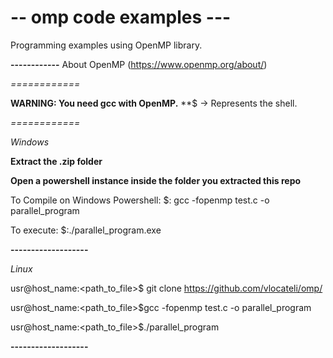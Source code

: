 # -- omp code examples ---

Programming examples using OpenMP library.

**------------**
About OpenMP (https://www.openmp.org/about/)

*============*

**WARNING: You need gcc with OpenMP.**
**$ -> Represents the shell.

*============*

*Windows*

**Extract the .zip folder**

**Open a powershell instance inside the folder you extracted this repo**

To Compile on Windows Powershell:
$: gcc -fopenmp test.c -o parallel_program

To execute: 
$:./parallel_program.exe

**-------------------**

*Linux*

usr@host_name:<path_to_file>$ git clone https://github.com/vlocateli/omp/

usr@host_name:<path_to_file>$gcc -fopenmp test.c -o parallel_program

usr@host_name:<path_to_file>$./parallel_program

**-------------------**
